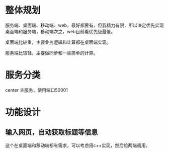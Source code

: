 # 整体规划
服务端、桌面端、移动端、web，最好都要有，但我精力有限，所以决定优先实现桌面端和服务端，移动端次之，web目前看优先级最低。

桌面端比较重，主要业务逻辑和计算都在桌面端实现。

服务端比较轻，主要做同步和一些简单的计算。

# 服务分类

center 主服务，使用端口50001

# 功能设计

## 输入网页，自动获取标题等信息
这个在桌面端和移动端都有需求，可以考虑用c++实现，然后给两端调用。
